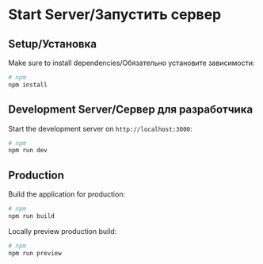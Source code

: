 # Start Server/Запустить сервер

## Setup/Установка

Make sure to install dependencies/Обязательно установите зависимости:

```bash
# npm
npm install

```

## Development Server/Сервер для разработчика

Start the development server on `http://localhost:3000`:

```bash
# npm
npm run dev

```

## Production

Build the application for production:

```bash
# npm
npm run build

```

Locally preview production build:

```bash
# npm
npm run preview

```
